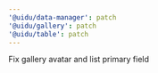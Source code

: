 ```yaml
---
'@uidu/data-manager': patch
'@uidu/gallery': patch
'@uidu/table': patch
---
```


Fix gallery avatar and list primary field
